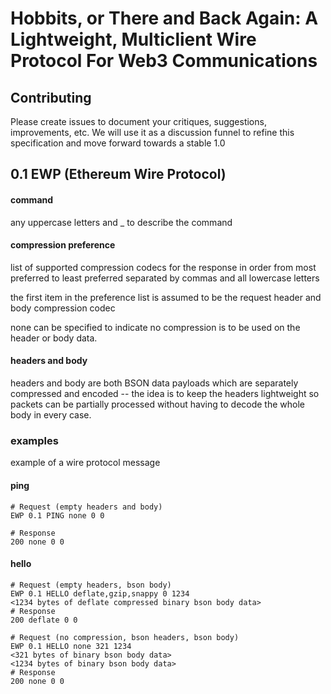 # Hobbits, or There and Back Again: A Lightweight, Multiclient Wire Protocol For Web3 Communications

## Contributing

Please create issues to document your critiques, suggestions, improvements, etc. We will use it as a discussion funnel to refine this specification and move forward towards a stable 1.0

## 0.1 EWP (Ethereum Wire Protocol)
#### command
any uppercase letters and _ to describe the command

#### compression preference
list of supported compression codecs for the response in order from most preferred to least preferred separated by commas and all lowercase letters

the first item in the preference list is assumed to be the request header and body compression codec

none can be specified to indicate no compression is to be used on the header or body data.

#### headers and body
headers and body are both BSON data payloads which are separately compressed and encoded -- the idea is to keep the headers lightweight so packets can be partially processed without having to decode the whole body in every case.

### examples

example of a wire protocol message

#### ping
```
# Request (empty headers and body)
EWP 0.1 PING none 0 0

# Response
200 none 0 0

```

#### hello
```
# Request (empty headers, bson body)
EWP 0.1 HELLO deflate,gzip,snappy 0 1234
<1234 bytes of deflate compressed binary bson body data>
# Response
200 deflate 0 0

# Request (no compression, bson headers, bson body)
EWP 0.1 HELLO none 321 1234
<321 bytes of binary bson body data>
<1234 bytes of binary bson body data>
# Response
200 none 0 0
```

